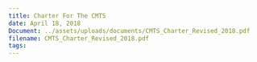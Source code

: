 ```yaml
---
title: Charter For The CMTS
date: April 18, 2018
Document: ../assets/uploads/documents/CMTS_Charter_Revised_2018.pdf
filename: CMTS_Charter_Revised_2018.pdf
tags:
---
```

